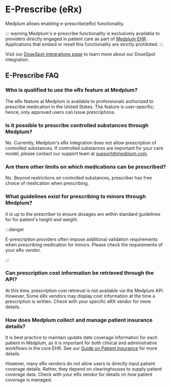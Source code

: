 # E-Prescribe (eRx)

Medplum allows enabling e-prescribe(eRx) functionality.

::: warning
Medplum's e-prescribe functionality is exclusively available to providers directly engaged in patient care as part of [Medplum EHR](/solutions/medplum-ehr) . Applications that embed or resell this functionality are strictly prohibited.
:::

Visit our [DoseSpot integrations page](/docs/integration/dosespot) to learn more about our DoseSpot integration.

## E-Prescribe FAQ

### Who is qualified to use the eRx feature at Medplum?

The eRx feature at Medplum is available to professionals authorized to prescribe medication in the United States. The feature is user-specific; hence, only approved users can issue prescriptions.

### Is it possible to prescribe controlled substances through Medplum?

No. Currently, Medplum's eRx integration does not allow prescription of controlled substances. If controlled substances are important for your care model, please contact our support team at [support@medplum.com](mailto:support@medplum.com).

### Are there other limits on which medications can be prescribed?

No. Beyond restrictions on controlled substances, prescriber has free choice of medication when prescribing.

### What guidelines exist for prescribing to minors through Medplum?

It is up to the prescriber to ensure dosages are within standard guidelines for for patient's height and weight.

:::danger

E-prescription providers often impose additional validation requirements when prescribing medication for minors. Please check the requirements of your eRx vendor.

:::

### Can prescription cost information be retrieved through the API?

At this time, prescription cost retrieval is not available via the Medplum API. However, Some eRx vendors may display cost information at the time a prescription is written. Check with your specific eRX vendor for more details.

### How does Medplum collect and manage patient insurance details?

It is best practice to maintain update date coverage information for each patient in Medplum, as it is important for both clinical and administrative workflows in the core EHR. See our [Guide on Patient Insurance](/docs/billing/patient-insurance) for more details.

However, many eRx vendors do not allow users to directly input patient coverage details. Rather, they depend on clearinghouses to supply patient coverage data. Check with your eRx vendor for details on how patient coverage is managed.
